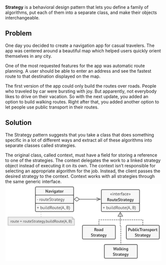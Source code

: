 **Strategy** is a behavioral design pattern that lets you define a family of algorithms, put each of them into a separate class, and make their objects interchangeable.

## Problem
One day you decided to create a navigation app for casual travelers. The app was centered around a beautiful map which helped users quickly orient themselves in any city.

One of the most requested features for the app was automatic route planning. A user should be able to enter an address and see the fastest route to that destination displayed on the map.

The first version of the app could only build the routes over roads. People who traveled by car were bursting with joy. But apparently, not everybody likes to drive on their vacation. So with the next update, you added an option to build walking routes. Right after that, you added another option to let people use public transport in their routes.

## Solution 
The Strategy pattern suggests that you take a class that does something specific in a lot of different ways and extract all of these algorithms into separate classes called strategies.

The original class, called context, must have a field for storing a reference to one of the strategies. The context delegates the work to a linked strategy object instead of executing it on its own. The context isn’t responsible for selecting an appropriate algorithm for the job. Instead, the client passes the desired strategy to the context. Context works with all strategies through the same generic interface.
![Alt text](image.png)